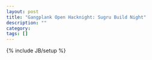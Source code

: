 ```yaml
---
layout: post
title: "Gangplank Open Hacknight: Sugru Build Night"
description: ""
category: 
tags: []
---
```

{% include JB/setup %}
